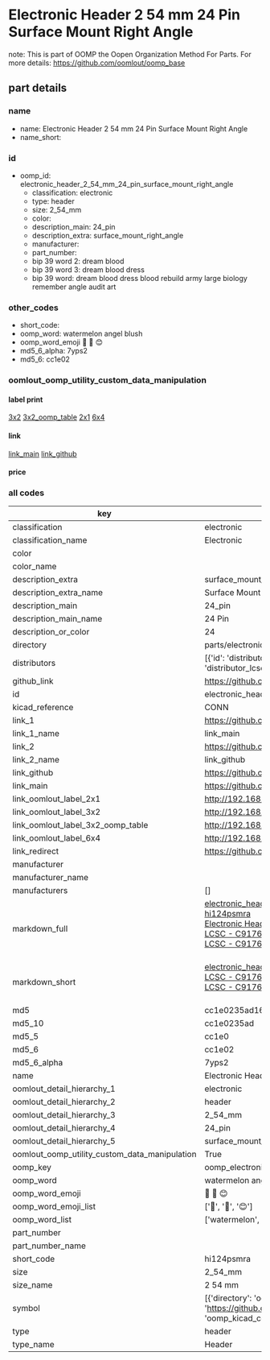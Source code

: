 # Electronic Header 2 54 mm 24 Pin Surface Mount Right Angle  

note: This is part of OOMP the Oopen Organization Method For Parts. For more details: https://github.com/oomlout/oomp_base

##  part details
  







### name
* name: Electronic Header 2 54 mm 24 Pin Surface Mount Right Angle
* name_short: 
### id
* oomp_id: electronic_header_2_54_mm_24_pin_surface_mount_right_angle
  * classification: electronic
  * type: header
  * size: 2_54_mm
  * color: 
  * description_main: 24_pin
  * description_extra: surface_mount_right_angle
  * manufacturer: 
  * part_number: 
  * bip 39 word 2: dream blood
  * bip 39 word 3: dream blood dress
  * bip 39 word: dream blood dress blood rebuild army large biology remember angle audit art

### other_codes
* short_code: 
* oomp_word: watermelon angel blush
* oomp_word_emoji :watermelon: :angel: :blush:
* md5_6_alpha: 7yps2
* md5_6: cc1e02






### oomlout_oomp_utility_custom_data_manipulation
#### label print
[3x2](http://192.168.1.245:1112/?label=oomp%207yps2)
[3x2_oomp_table](http://192.168.1.108:1112/?label=oomp%207yps2)
[2x1](http://192.168.1.242:1112/?label=oomp%207yps2)
[6x4](http://192.168.1.55:1112/?label=oomp%207yps2)    

#### link

[link_main](https://github.com/oomlout/oomlout_oomp_version_1_messy/tree/main/parts/electronic_header_2_54_mm_24_pin_surface_mount_right_angle) [link_github](https://github.com/oomlout/oomlout_oomp_version_1_messy/tree/main/parts/electronic_header_2_54_mm_24_pin_surface_mount_right_angle)                             

#### price







### all codes 
| key | value |  
| --- | --- |  
| classification | electronic |  
| classification_name | Electronic |  
| color |  |  
| color_name |  |  
| description_extra | surface_mount_right_angle |  
| description_extra_name | Surface Mount Right Angle |  
| description_main | 24_pin |  
| description_main_name | 24 Pin |  
| description_or_color | 24 |  
| directory | parts/electronic_header_2_54_mm_24_pin_surface_mount_right_angle |  
| distributors | [{'id': 'distributor_lcsc', 'link': 'https://lcsc.com/product-detail/C917606.html', 'name': 'LCSC', 'part_number': 'C917606'}, {'id': 'distributor_lcsc', 'link': 'https://lcsc.com/product-detail/C917645.html', 'name': 'LCSC', 'part_number': 'C917645'}] |  
| github_link | https://github.com/oomlout/oomlout_oomp_part_src/tree/main/parts/electronic_header_2_54_mm_24_pin_surface_mount_right_angle |  
| id | electronic_header_2_54_mm_24_pin_surface_mount_right_angle |  
| kicad_reference | CONN |  
| link_1 | https://github.com/oomlout/oomlout_oomp_version_1_messy/tree/main/parts/electronic_header_2_54_mm_24_pin_surface_mount_right_angle |  
| link_1_name | link_main |  
| link_2 | https://github.com/oomlout/oomlout_oomp_version_1_messy/tree/main/parts/electronic_header_2_54_mm_24_pin_surface_mount_right_angle |  
| link_2_name | link_github |  
| link_github | https://github.com/oomlout/oomlout_oomp_version_1_messy/tree/main/parts/electronic_header_2_54_mm_24_pin_surface_mount_right_angle |  
| link_main | https://github.com/oomlout/oomlout_oomp_version_1_messy/tree/main/parts/electronic_header_2_54_mm_24_pin_surface_mount_right_angle |  
| link_oomlout_label_2x1 | http://192.168.1.242:1112/?label=oomp%207yps2 |  
| link_oomlout_label_3x2 | http://192.168.1.245:1112/?label=oomp%207yps2 |  
| link_oomlout_label_3x2_oomp_table | http://192.168.1.108:1112/?label=oomp%207yps2 |  
| link_oomlout_label_6x4 | http://192.168.1.55:1112/?label=oomp%207yps2 |  
| link_redirect | https://github.com/oomlout/oomlout_oomp_version_1_messy/tree/main/parts/electronic_header_2_54_mm_24_pin_surface_mount_right_angle |  
| manufacturer |  |  
| manufacturer_name |  |  
| manufacturers | [] |  
| markdown_full | [electronic_header_2_54_mm_24_pin_surface_mount_right_angle](none)<br>[hi124psmra](none)<br>[Electronic Header 2 54 Mm 24 Pin Surface Mount Right Angle](none)<br>[LCSC - C917606<br>](https://lcsc.com/product-detail/C917606.html)[LCSC - C917645<br>](https://lcsc.com/product-detail/C917645.html)<br> |  
| markdown_short | [electronic_header_2_54_mm_24_pin_surface_mount_right_angle](none)<br>[LCSC - C917606<br>](https://lcsc.com/product-detail/C917606.html)[LCSC - C917645<br>](https://lcsc.com/product-detail/C917645.html)<br> |  
| md5 | cc1e0235ad166fa43059a17e8545fa14 |  
| md5_10 | cc1e0235ad |  
| md5_5 | cc1e0 |  
| md5_6 | cc1e02 |  
| md5_6_alpha | 7yps2 |  
| name | Electronic Header 2 54 mm 24 Pin Surface Mount Right Angle |  
| oomlout_detail_hierarchy_1 | electronic |  
| oomlout_detail_hierarchy_2 | header |  
| oomlout_detail_hierarchy_3 | 2_54_mm |  
| oomlout_detail_hierarchy_4 | 24_pin |  
| oomlout_detail_hierarchy_5 | surface_mount_right_angle |  
| oomlout_oomp_utility_custom_data_manipulation | True |  
| oomp_key | oomp_electronic_header_2_54_mm_24_pin_surface_mount_right_angle |  
| oomp_word | watermelon angel blush |  
| oomp_word_emoji | :watermelon: :angel: :blush: |  
| oomp_word_emoji_list | [':watermelon:', ':angel:', ':blush:'] |  
| oomp_word_list | ['watermelon', 'angel', 'blush'] |  
| part_number |  |  
| part_number_name |  |  
| short_code | hi124psmra |  
| size | 2_54_mm |  
| size_name | 2 54 mm |  
| symbol | [{'directory': 'oomlout_oomp_symbol_bot/symbols/kicad_connector_conn_01x24_pin//working/working.kicad_sym', 'index': 0, 'link': 'https://github.com/oomlout/oomlout_oomp_symbol_bot/tree/main/symbols/kicad_connector_conn_01x24_pin', 'oomp_key': 'oomp_kicad_connector_conn_01x24_pin'}] |  
| type | header |  
| type_name | Header |  
